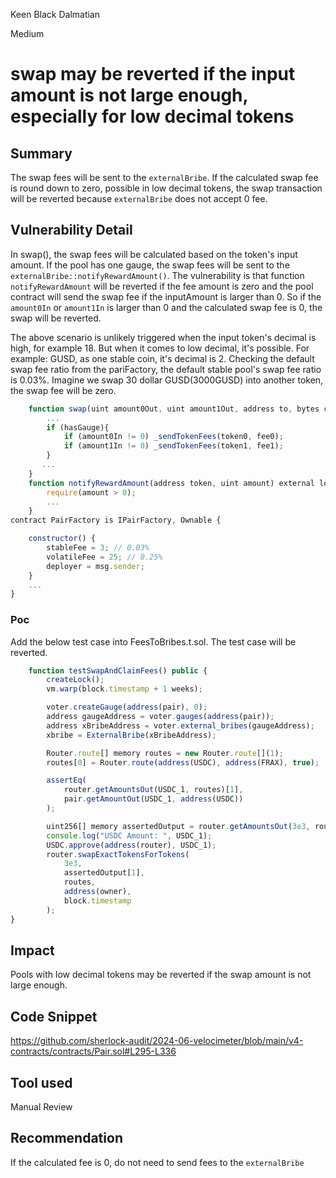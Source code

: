 Keen Black Dalmatian

Medium

# swap may be reverted if the input amount is not large enough, especially for low decimal tokens

## Summary
The swap fees will be sent to the `externalBribe`.  If the calculated swap fee is round down to zero, possible in low decimal tokens, the swap transaction will be reverted because `externalBribe` does not accept 0 fee.

## Vulnerability Detail
In swap(), the swap fees will be calculated based on the token's input amount. If the pool has one gauge, the swap fees will be sent to the `externalBribe::notifyRewardAmount()`. 
The vulnerability is that function `notifyRewardAmount` will be reverted if the fee amount is zero and the pool contract will send the swap fee if the inputAmount is larger than 0. So if the `amount0In` or `amount1In` is larger than 0 and the calculated swap fee is 0, the swap will be reverted.

The above scenario is unlikely triggered when the input token's decimal is high, for example 18. But when it comes to low decimal, it's possible.
For example:
GUSD, as one stable coin, it's decimal is 2. Checking the default swap fee ratio from the pariFactory, the default stable pool's swap fee ratio is 0.03%. Imagine we swap 30 dollar GUSD(3000GUSD) into another token, the swap fee will be zero.

```javascript
    function swap(uint amount0Out, uint amount1Out, address to, bytes calldata data) external lock {
        ...
        if (hasGauge){
            if (amount0In != 0) _sendTokenFees(token0, fee0);
            if (amount1In != 0) _sendTokenFees(token1, fee1);
        } 
       ...
    }
    function notifyRewardAmount(address token, uint amount) external lock {
        require(amount > 0);
        ...
    }
contract PairFactory is IPairFactory, Ownable {

    constructor() {
        stableFee = 3; // 0.03%
        volatileFee = 25; // 0.25%
        deployer = msg.sender;
    }
    ...
}
```
### Poc
Add the below test case into FeesToBribes.t.sol. The test case will be reverted.
```javascript
    function testSwapAndClaimFees() public {
        createLock();
        vm.warp(block.timestamp + 1 weeks);

        voter.createGauge(address(pair), 0);
        address gaugeAddress = voter.gauges(address(pair));
        address xBribeAddress = voter.external_bribes(gaugeAddress);
        xbribe = ExternalBribe(xBribeAddress);

        Router.route[] memory routes = new Router.route[](1);
        routes[0] = Router.route(address(USDC), address(FRAX), true);

        assertEq(
            router.getAmountsOut(USDC_1, routes)[1],
            pair.getAmountOut(USDC_1, address(USDC))
        );

        uint256[] memory assertedOutput = router.getAmountsOut(3e3, routes);
        console.log("USDC Amount: ", USDC_1);
        USDC.approve(address(router), USDC_1);
        router.swapExactTokensForTokens(
            3e3,
            assertedOutput[1],
            routes,
            address(owner),
            block.timestamp
        );
}
```
## Impact
Pools with low decimal tokens may be reverted if the swap amount is not large enough.

## Code Snippet
https://github.com/sherlock-audit/2024-06-velocimeter/blob/main/v4-contracts/contracts/Pair.sol#L295-L336
## Tool used

Manual Review

## Recommendation
If the calculated fee is 0, do not need to send fees to the `externalBribe`